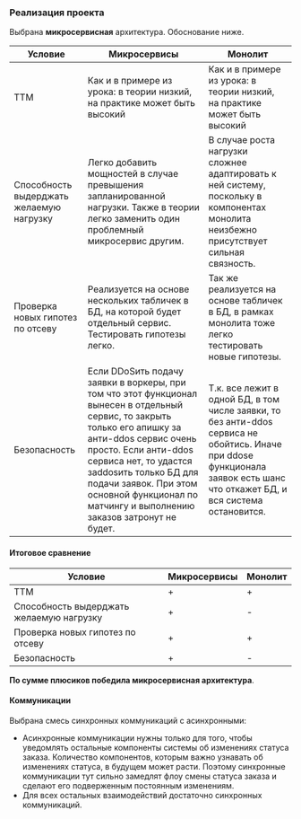 ### Реализация проекта

Выбрана **микросервисная** архитектура. Обоснование ниже.

| Условие | Микросервисы                                                                                                                                                                                                                                                                                                                | Монолит                                                                                                                                                                      |
|---------|-----------------------------------------------------------------------------------------------------------------------------------------------------------------------------------------------------------------------------------------------------------------------------------------------------------------------------|------------------------------------------------------------------------------------------------------------------------------------------------------------------------------|
| TTM     | Как и в примере из урока: в теории низкий, на практике может быть высокий                                                                                                                                                                                                                                                   | Как и в примере из урока: в теории низкий, на практике может быть высокий                                                                                                    |
| Способность выдерджать желаемую нагрузку| Легко добавить мощностей в случае превышения запланированной нагрузки. Также в теории легко заменить один проблемный микросервис другим.                                                                                                                                                                                    | В случае роста нагрузки сложнее адаптировать к ней систему, поскольку в компонентах монолита неизбежно присутствует сильная связность.                                       |
| Проверка новых гипотез по отсеву | Реализуется на основе нескольких табличек в БД, на которой будет отдельный сервис. Тестировать гипотезы легко.                                                                                                                                                                                                              | Так же реализуется на основе табличек в БД, в рамках монолита тоже легко тестировать новые гипотезы.                                                                         |
| Безопасность | Если DDoSить подачу заявки в воркеры, при том что этот функционал вынесен в отдельный сервис, то закрыть только его апишку за анти-ddos сервис очень просто. Если анти-ddos сервиса нет, то удастся заddosить только БД для подачи заявок. При этом основной функционал по матчингу и выполнению заказов затронут не будет. | Т.к. все лежит в одной БД, в том числе заявки, то без анти-ddos сервиса не обойтись. Иначе при ddosе функционала заявок есть шанс что откажет БД, и вся система остановится. |

#### Итоговое сравнение
| Условие                                  | Микросервисы | Монолит |
|------------------------------------------|--------------|---------|
| TTM                                      | +            | +       |
| Способность выдерджать желаемую нагрузку | +            | -       |
| Проверка новых гипотез по отсеву         | +            | +       |
| Безопасность                             | +            | -       |

**По сумме плюсиков победила микросервисная архитектура**.


#### Коммуникации

Выбрана смесь синхронных коммуникаций с асинхронными:
- Асинхронные коммуникации нужны только для того, чтобы уведомлять остальные компоненты системы об изменениях статуса заказа. Количество компонентов, которым важно узнавать об изменениях статуса, в будущем может расти. Поэтому синхронные коммуникации тут сильно замедлят флоу смены статуса заказа и сделают его подверженным постоянным изменениям.
- Для всех остальных взаимодействий достаточно синхронных коммуникаций.